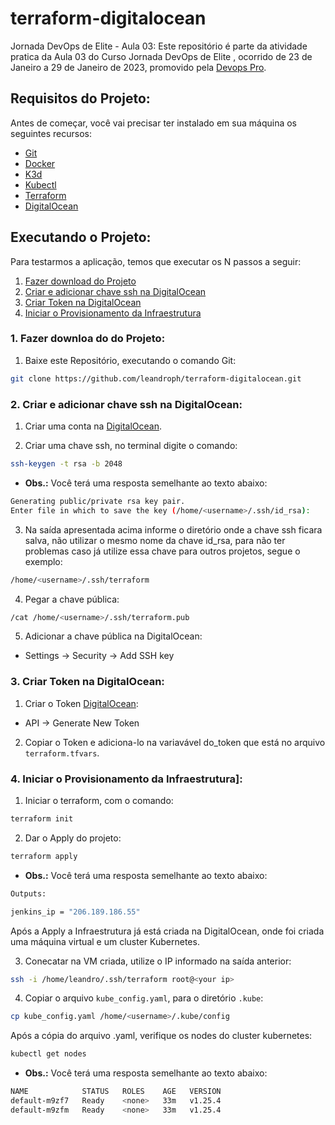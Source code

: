 # terraform-digitalocean

Jornada DevOps de Elite - Aula 03:
Este repositório é parte da atividade pratica da Aula 03 do Curso Jornada DevOps de Elite , ocorrido de 23 de Janeiro a 29 de Janeiro de 2023, promovido pela [Devops Pro](https://www.devopspro.com.br/jornada-de-elite).


## Requisitos do Projeto:

Antes de começar, você vai precisar ter instalado em sua máquina os seguintes recursos:

- [Git](https://git-scm.com/downloads)
- [Docker](https://docs.docker.com/get-docker/)
- [K3d](https://k3d.io/v5.4.6/#installation)
- [Kubectl](https://kubernetes.io/docs/tasks/tools/)
- [Terraform](https://developer.hashicorp.com/terraform/downloads?product_intent=terraform)
- [DigitalOcean](https://cloud.digitalocean.com)

## Executando o Projeto:

Para testarmos a aplicação, temos que executar os N passos a seguir:

1. [Fazer download do Projeto](#download-github)
2. [Criar e adicionar chave ssh na DigitalOcean](#criar-ssh)
3. [Criar Token na DigitalOcean](#criar-token)
4. [Iniciar o Provisionamento da Infraestrutura](#iniciar-infra)


<a name="download-github"></a>
### 1. Fazer downloa do do Projeto:
 1. Baixe este Repositório, executando o comando Git:
```bash
git clone https://github.com/leandroph/terraform-digitalocean.git
```
<a name="criar-ssh"></a>
### 2. Criar e adicionar chave ssh na DigitalOcean:

 1. Criar uma conta na [DigitalOcean](https://cloud.digitalocean.com).
 
 2. Criar uma chave ssh, no terminal digite o comando:
 ```bash
 ssh-keygen -t rsa -b 2048
 ```
 - <b>Obs.:</b> Você terá uma resposta semelhante ao texto abaixo:
 ```bash
 Generating public/private rsa key pair.
 Enter file in which to save the key (/home/<username>/.ssh/id_rsa):
 ```
 3. Na saída apresentada acima informe o diretório onde a chave ssh ficara salva, não utilizar o mesmo nome da chave id_rsa, para não ter problemas caso já utilize essa chave para outros projetos, segue o exemplo:
 ```bash
 /home/<username>/.ssh/terraform
 ```
 
 4. Pegar a chave pública:
 ```bash
 /cat /home/<username>/.ssh/terraform.pub
 ```
 
 5. Adicionar a chave pública na DigitalOcean:
 
   - Settings -> Security -> Add SSH key
 
<a name="criar-token"></a>
### 3. Criar Token na DigitalOcean:

 1. Criar o Token [DigitalOcean](https://cloud.digitalocean.com):
 - API -> Generate New Token
 
 2. Copiar o Token e adiciona-lo na variavável do_token que está no arquivo `terraform.tfvars`.
 
<a name="iniciar-infra"></a>
### 4. Iniciar o Provisionamento da Infraestrutura]:
 1. Iniciar o terraform, com o comando:
  ```bash
  terraform init
  ```
 2. Dar o Apply do projeto:
  ```bash
  terraform apply
  ```
  - <b>Obs.:</b> Você terá uma resposta semelhante ao texto abaixo:
  ```bash
  Outputs:

  jenkins_ip = "206.189.186.55"
  ```
  Após a Apply a Infraestrutura já está criada na DigitalOcean, onde foi criada uma máquina virtual e um cluster Kubernetes.
  
  3. Conecatar na VM criada, utilize o IP informado na saída anterior:
  ```bash
  ssh -i /home/leandro/.ssh/terraform root@<your ip>
  ```
  
  4. Copiar o arquivo `kube_config.yaml`, para o diretório `.kube`:
  ```bash
  cp kube_config.yaml /home/<username>/.kube/config
  ```
  Após a cópia do arquivo .yaml, verifique os nodes do cluster kubernetes:
  ```bash
  kubectl get nodes
  ```
  
  - <b>Obs.:</b> Você terá uma resposta semelhante ao texto abaixo:
  ```bash
  NAME            STATUS   ROLES    AGE   VERSION
  default-m9zf7   Ready    <none>   33m   v1.25.4
  default-m9zfm   Ready    <none>   33m   v1.25.4
  ```
  

